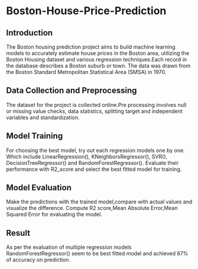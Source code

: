 # Boston-House-Price-Prediction
## Introduction
The Boston housing prediction project aims to build machine learning models to accurately estimate house prices in the Boston area, utilizing the Boston Housing dataset and various regression techniques.Each record in the database describes a Boston suburb or town. The data was drawn from the Boston Standard Metropolitan Statistical Area (SMSA) in 1970. 
## Data Collection and Preprocessing
The dataset for the project is collected online.Pre processing involves null or missing value checks, data statistics, splitting target and independent variables and standardization.
## Model Training
For choosing the best model, try out each regression models one by one. Which include  LinearRegression(), KNeighborsRegressor(), SVR(), DecisionTreeRegressor() and RandomForestRegressor(). Evaluate their performance with R2_score and select the best fitted model for training.
## Model Evaluation
Make the predictions with the trained model,compare with actual values and visualize the difference. Compute R2 score,Mean Absolute Error,Mean Squared Error for evaluating the model.
## Result
As per the evaluation of multiple regression models RandomForestRegressor() seem to be best fitted model and achieved 87% of accuracy on prediction.
